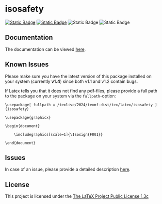 # isosafety

[![Static Badge](https://img.shields.io/badge/Version-v1.4-blue)](https://github.com/BenSt099/isosafety/releases/tag/v1.3)
[![Static Badge](https://img.shields.io/badge/Package-CTAN-blue)](https://www.ctan.org/pkg/isosafety)
![Static Badge](https://img.shields.io/badge/Size-%3C2%20MB-red)
![Static Badge](https://img.shields.io/badge/Maintained-Yes-success)

## Documentation

The documentation can be viewed [here](https://github.com/BenSt099/isosafety/blob/main/isosafety/doc/isosafety-docs.pdf).

## Known Issues

Please make sure you have the latest version of this package installed on your system (currently __v1.4__) since both v1.1 and v1.2 contain bugs.

If Latex tells you that it does not find any pdf-files, please provide a full path to the package on your system via the `fullpath`-option:

```
\usepackage[ fullpath = /texlive/2024/texmf-dist/tex/latex/isosafety ]{isosafety}

\usepackage{graphicx}

\begin{document}

    \includegraphics[scale=1]{\Isosign{F001}}

\end{document}
```

## Issues

In case of an issue, please provide a detailed description [here](https://github.com/BenSt099/isosafety/issues).

## License

This project is licensed under the [The LaTeX Project Public License 1.3c](https://www.ctan.org/license/lppl1.3c)

